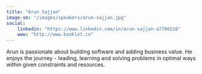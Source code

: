 ```yaml
---
title: "Arun Sajjan"
image-sm: "/images/speakers/arun-sajjan.jpg"
social:
    linkedin: "https://www.linkedin.com/in/arun-sajjan-a7786516"    
    www: "http://www.booklet.co"
---
```

Arun is passionate about building software and adding business value. He enjoys 
the journey - leading, learning and solving problems in optimal ways within 
given constraints and resources.